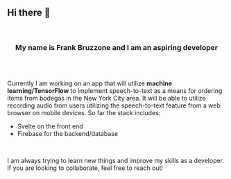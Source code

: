 ## Hi there 👋

<br>

<div align="center"><h3>My name is Frank Bruzzone and I am an aspiring developer</h3></div>

<br>
<br>

 Currently  I am working on an app that will utilize **machine learning/TensorFlow** to implement speech-to-text as a means for ordering items from bodegas in the New York City area. It will be able to utilize recording audio from users utilizing the speech-to-text feature from a web browser on mobile devices. So far the stack includes:
 - Svelte on the front end
 - Firebase for the backend/database
 
<br>

I am always trying to learn new things and improve my skills as a developer. If you are looking to collaborate, feel free to reach out!
